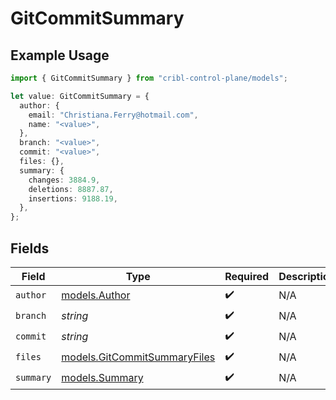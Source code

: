 # GitCommitSummary

## Example Usage

```typescript
import { GitCommitSummary } from "cribl-control-plane/models";

let value: GitCommitSummary = {
  author: {
    email: "Christiana.Ferry@hotmail.com",
    name: "<value>",
  },
  branch: "<value>",
  commit: "<value>",
  files: {},
  summary: {
    changes: 3884.9,
    deletions: 8887.87,
    insertions: 9188.19,
  },
};
```

## Fields

| Field                                                              | Type                                                               | Required                                                           | Description                                                        |
| ------------------------------------------------------------------ | ------------------------------------------------------------------ | ------------------------------------------------------------------ | ------------------------------------------------------------------ |
| `author`                                                           | [models.Author](../models/author.md)                               | :heavy_check_mark:                                                 | N/A                                                                |
| `branch`                                                           | *string*                                                           | :heavy_check_mark:                                                 | N/A                                                                |
| `commit`                                                           | *string*                                                           | :heavy_check_mark:                                                 | N/A                                                                |
| `files`                                                            | [models.GitCommitSummaryFiles](../models/gitcommitsummaryfiles.md) | :heavy_check_mark:                                                 | N/A                                                                |
| `summary`                                                          | [models.Summary](../models/summary.md)                             | :heavy_check_mark:                                                 | N/A                                                                |